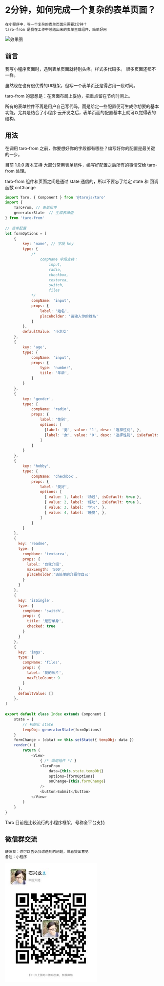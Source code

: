 # 2分钟，如何完成一个复杂的表单页面？

    在小程序中，写一个复杂的表单页面只需要2分钟？
    taro-from 是我在工作中总结出来的表单生成组件，简单好用

![效果图]()

## 前言

我写小程序页面时，遇到表单页面就特别头疼。样式多代码多。
很多页面还都不一样。

虽然现在也有很优秀的UI框架，但写一个表单页还是得占用一段时间。

taro-from 的思想是：在页面布局上妥协，把重点留在节约时间上。

所有的表单控件不再是用户自己写代码，而是给定一些配置便可生成你想要的基本功能。尤其是结合了小程序·云开发之后，表单页面的配置基本上就可以觉得表的结构。

## 用法

在调用 taro-from 之前，你要想好你的字段都有哪些？编写好你的配置是最关键的一步。

目前 1.0.0 版本支持 大部分常用表单组件，编写好配置之后所有的事情交给 taro-from 处理。

taro-from 组件和页面之间是通过 state 通信的，所以不要忘了给定 state 和 回调函数 onChange

```javascript
import Taro, { Component } from '@tarojs/taro'
import { 
    TaroFrom, // 表单组件
    generatorState  // 生成表单值
} from 'taro-from'

// 表单配置
let formOptions = [
    {
        key: 'name', // 字段 key
        type: {
            /*
                compName 字段支持： 
                    input, 
                    radio, 
                    checkbox, 
                    textarea, 
                    switch,
                    files
            */
            compName: 'input', 
            props: {
                label: '姓名',
                placeholder: '请输入你的姓名'
            }
        },
        defaultValue: '小龙女'
    },
    {
        key: 'age',
        type: {
            compName: 'input',
            props: {
                type: 'number',
                title: '年龄',
            }
        }
    },
    {
        key: 'gender',
        type: {
            compName: 'radio',
            props: {
                label: '性别',
                options: [
                  {label: '男', value: '1', desc: '选择性别', },
                  {label: '女', value: '0', desc: '选择性别', isDefault: true},
                ]
            }
        }
    },
    {
        key: 'hobby',
        type: {
            compName: 'checkbox',
            props: {
                label: '爱好',
                options: [
                  { value: 1, label: '杨过', isDefault: true },
                  { value: 2, label: '练功', isDefault: true },
                  { value: 3, label: '学习', },
                  { value: 4, label: '睡觉', },
                ]
            }
        }
    },
    {
      key: 'readme',
      type: {
        compName: 'textarea',
        props: {
          label: '自我介绍',
          maxLength: '500',
          placeholder:'请简单的介绍你自己'
        }
      }
    },
    {
      key: 'isSingle',
      type: {
        compName: 'switch',
        props: {
          title: '是否单身',
          checked: true
        }
      }
    },
    {
      key: 'imgs',
      type: {
        compName: 'files',
        props: {
          label: '我的照片',
          maxFileCount: 9
        }
      },
      defaultValue: []
    },
]

export default class Index extends Component {
    state = {
        // 初始化 state
        tempObj: generatorState(formOptions)
    }
    formChange = (data) => this.setState({ tempObj: data })
    render() {
        return (
            <View>
                { /* 调用组件 */ }
                <TaroFrom 
                    data={this.state.tempObj}
                    options={formOptions}
                    onChange={this.formChange}
                />
                <button>Submit</button>
            </View>
        )
    }
}
```

Taro 目前是比较流行的小程序框架，号称全平台支持

## 微信群交流
    联系我：你可以告诉我你遇到的问题，或者提出意见
    备注：小程序
![我的微信号](./access/weChartCode.jpg)
